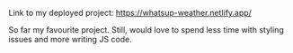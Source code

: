 Link to my deployed project: https://whatsup-weather.netlify.app/

So far my favourite project. 
Still, would love to spend less time with styling issues and more writing JS code.

